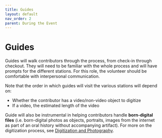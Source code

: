 ```yaml
---
title: Guides
layout: default
nav_order: 2
parent: During the Event
---
```


# Guides

Guides will walk contributors through the process, from check-in through checkout. They will need to be familiar with the whole process and will have prompts for the different stations. For this role, the volunteer should be comfortable with interpersonal communication.

Note that the order in which guides will visit the various stations will depend on:
- Whether the contributor has a video/non-video object to digitize
- If a video, the estimated length of the video

Guide will also be instrumental in helping contributors handle **born-digital files** (i.e. born-digital photos as objects, portraits, images from the internet as part of an oral history without accompanying artifact). For more on the digitization process, see [Digitization and Photography]({{site.url}}{{site.baseurl}}/docs/duringEvent/digital.html).
